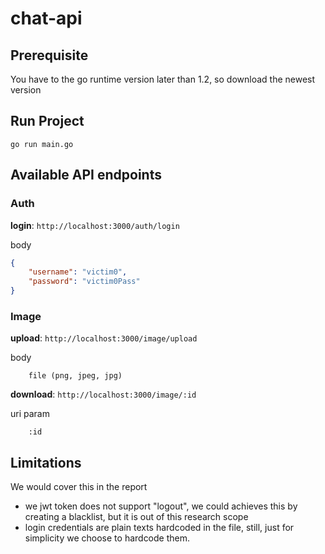 # chat-api


## Prerequisite 
You have to the go runtime version later than 1.2, so download the newest version
## Run Project
```
go run main.go
```

## Available API endpoints
### Auth
**login**: `http://localhost:3000/auth/login`

body
```json
{
    "username": "victim0",
    "password": "victim0Pass"
}
```
### Image

**upload**: `http://localhost:3000/image/upload`

body
```
    file (png, jpeg, jpg)
```

**download**: `http://localhost:3000/image/:id`

uri param
```
    :id
```

## Limitations
We would cover this in the report
* we jwt token does not support "logout", we could achieves this by creating a blacklist, but it is out of this research scope
* login credentials are plain texts hardcoded in the file, still, just for simplicity we choose to hardcode them.

